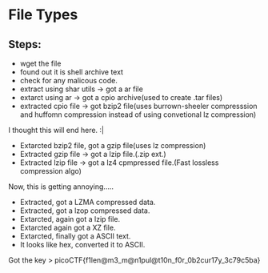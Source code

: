 # File Types

## Steps:

- wget the file
- found out it is shell archive text
- check for any malicous code.
- extract using shar utils -> got a ar file
- extarct using ar -> got a cpio archive(used to create .tar files)
- extracted cpio file -> got bzip2 file(uses burrown-sheeler compresssion and huffomn compression instead of using convetional lz compression)

I thought this will end here. :|

- Extarcted bzip2 file, got a gzip file(uses lz compression)
- Extracted gzip file -> got a lzip file.(.zip ext.)
- Extracted lzip file -> got a lz4 cpmpressed file.(Fast lossless compression algo)

Now, this is getting annoying.....

- Extracted, got a LZMA compressed data.
- Extracted, got a lzop compressed data.
- Extarcted, again got a lzip file.
- Extarcted again got a XZ file.
- Extarcted, finally got a ASCII text.
- It looks like hex, converted it to ASCII. 

Got the key > picoCTF{f1len@m3_m@n1pul@t10n_f0r_0b2cur17y_3c79c5ba}





